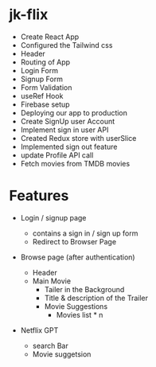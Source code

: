 # jk-flix

- Create React App
- Configured the Tailwind css
- Header
- Routing of App
- Login Form
- Signup Form
- Form Validation
- useRef Hook
- Firebase setup
- Deploying our app to production
- Create SignUp user Account
- Implement sign in user API
- Created Redux store with userSlice
- Implemented sign out feature
- update Profile API call
- Fetch movies from TMDB movies

# Features

- Login / signup page

  - contains a sign in / sign up form
  - Redirect to Browser Page

- Browse page (after authentication)

  - Header
  - Main Movie
    - Tailer in the Background
    - Title & description of the Trailer
    - Movie Suggestions
      - Movies list \* n

- Netflix GPT
  - search Bar
  - Movie suggetsion
